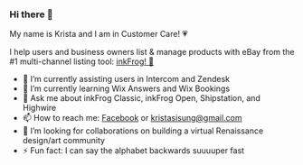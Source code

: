 ### Hi there 👋

My name is Krista and I am in Customer Care! &#128151;<br> 

I help users and business owners list & manage products with eBay from the #1 multi-channel listing tool: <a href="https://www.inkfrog.com">inkFrog! &#128056;</a>

- 🔭 I’m currently assisting users in Intercom and Zendesk
- 🌱 I’m currently learning Wix Answers and Wix Bookings
- 💬 Ask me about inkFrog Classic, inkFrog Open, Shipstation, and Highwire
- 📫 How to reach me: <a href="https://www.facebook.com/kristasisung">Facebook</a> or kristasisung@gmail.com
- 🤔 I’m looking for collaborations on building a virtual Renaissance design/art community
- ⚡ Fun fact: I can say the alphabet backwards suuuuper fast 

<!--
**Ksisung/ksisung** is a ✨ _special_ ✨ repository because its `README.md` (this file) appears on your GitHub profile.

Here are some ideas to get you started:

- 🔭 I’m currently assisting users in Intercom and Zendesk
- 🌱 I’m currently learning about Wix Answers and Wix Bookings
- 🤔 I’m looking for advice on the best avenue to learn coding, recommended schools, etc.
- 💬 Ask me about inkFrog Classic, inkFrog Open and Highwire.com
- 📫 How to reach me: <a href="https://www.facebook.com/kristasisung">Facebook</a>, <a href="https://www.instagram.com/kristasisung">Instagram</a>, or Github
- ⚡ Fun fact: I can say the alphabet backwards really fast.
-->
